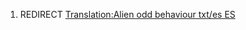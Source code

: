 1.  REDIRECT [Translation:Alien odd behaviour txt/es
    ES](Translation:Alien_odd_behaviour_txt/es_ES "wikilink")
